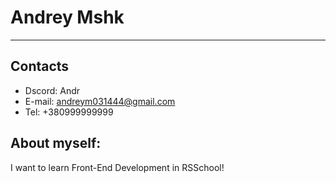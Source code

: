 # **Andrey Mshk**
***


## Contacts
* Dscord: Andr
* E-mail: andreym031444@gmail.com
* Tel: +380999999999



## About myself:
I want to learn Front-End Development in RSSchool!
